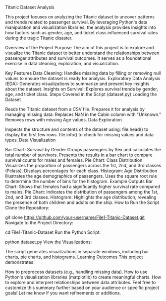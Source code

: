 Titanic Dataset Analysis

This project focuses on analyzing the Titanic dataset to uncover patterns and trends related to passenger survival. By leveraging Python's data manipulation and visualization libraries, the analysis provides insights into how factors such as gender, age, and ticket class influenced survival rates during the tragic Titanic disaster.

Overview of the Project
Purpose
The aim of this project is to explore and visualize the Titanic dataset to better understand the relationships between passenger attributes and survival outcomes. It serves as a foundational exercise in data cleaning, exploration, and visualization.

Key Features
Data Cleaning: Handles missing data by filling or removing null values to ensure the dataset is ready for analysis.
Exploratory Data Analysis (EDA): Generates visualizations to summarize and present key insights about the dataset.
Insights on Survival: Explores survival trends by gender, age, and ticket class.
Steps Covered in the Script (dataset.py)
Loading the Dataset

Reads the Titanic dataset from a CSV file.
Prepares it for analysis by managing missing data:
Replaces NaN in the Cabin column with "Unknown."
Removes rows with missing Age values.
Data Exploration

Inspects the structure and contents of the dataset using:
file.head() to display the first few rows.
file.info() to check for missing values and data types.
Data Visualization

Bar Chart: Survival by Gender
Groups passengers by Sex and calculates the total number of survivors.
Presents the results in a bar chart to compare survival counts for males and females.
Pie Chart: Class Distribution
Visualizes the proportion of passengers across the 1st, 2nd, and 3rd classes (Pclass).
Displays percentages for each class.
Histogram: Age Distribution
Illustrates the age demographics of passengers.
Uses the square root rule to determine the number of bins for the histogram.
Example Outputs
Bar Chart: Shows that females had a significantly higher survival rate compared to males.
Pie Chart: Indicates the distribution of passengers among the 1st, 2nd, and 3rd classes.
Histogram: Highlights the age distribution, revealing the presence of both children and adults on the ship.
How to Run the Script
Clone the Repository:

git clone https://github.com/your-username/File1-Titanic-Dataset.git
Navigate to the Project Directory:

cd File1-Titanic-Dataset
Run the Python Script:

python dataset.py
View the Visualizations:

The script generates visualizations in separate windows, including bar charts, pie charts, and histograms.
Learning Outcomes
This project demonstrates:

How to preprocess datasets (e.g., handling missing data).
How to use Python's visualization libraries (matplotlib) to create meaningful charts.
How to explore and interpret relationships between data attributes.
Feel free to customize this summary further based on your audience or specific project goals! Let me know if you want refinements or additions.

